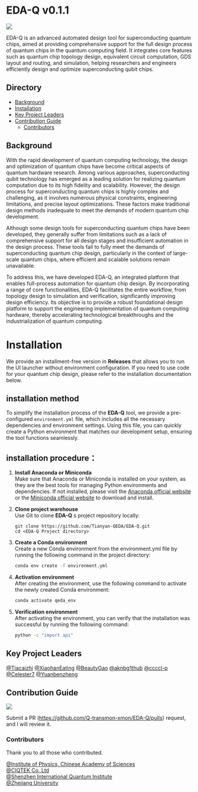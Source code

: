 # EDA-Q v0.1.1

[![](https://img.shields.io/badge/homepage-EDA_Q-orange)](https://github.com/Q-transmon-xmon/EDA-Q)

EDA-Q is an advanced automated design tool for superconducting quantum chips, aimed at providing comprehensive support for the full design process of quantum chips in the quantum computing field. It integrates core features such as quantum chip topology design, equivalent circuit computation, GDS layout and routing, and simulation, helping researchers and engineers efficiently design and optimize superconducting qubit chips.

## Directory

- [Background](#Background)
- [Installation](#Installation)
- [Key Project Leaders](#Key-Project-Leaders)
- [Contribution Guide](#Contribution-Guide)
    - [Contributors](#Contributors)

## Background


With the rapid development of quantum computing technology, the design and optimization of quantum chips have become critical aspects of quantum hardware research. Among various approaches, superconducting qubit technology has emerged as a leading solution for realizing quantum computation due to its high fidelity and scalability. However, the design process for superconducting quantum chips is highly complex and challenging, as it involves numerous physical constraints, engineering limitations, and precise layout optimizations. These factors make traditional design methods inadequate to meet the demands of modern quantum chip development.


Although some design tools for superconducting quantum chips have been developed, they generally suffer from limitations such as a lack of comprehensive support for all design stages and insufficient automation in the design process. These tools fail to fully meet the demands of superconducting quantum chip design, particularly in the context of large-scale quantum chips, where efficient and scalable solutions remain unavailable.


To address this, we have developed EDA-Q, an integrated platform that enables full-process automation for quantum chip design. By incorporating a range of core functionalities, EDA-Q facilitates the entire workflow, from topology design to simulation and verification, significantly improving design efficiency. Its objective is to provide a robust foundational design platform to support the engineering implementation of quantum computing hardware, thereby accelerating technological breakthroughs and the industrialization of quantum computing.

# Installation

We provide an installment-free version in **Releases** that allows you to run the UI launcher without environment configuration. If you need to use code for your quantum chip design, please refer to the installation documentation below.

## installation method

To simplify the installation process of the **EDA-Q** tool, we provide a pre-configured `environment.yml` file, which includes all the necessary dependencies and environment settings. Using this file, you can quickly create a Python environment that matches our development setup, ensuring the tool functions seamlessly.

## installation procedure：

1. **Install Anaconda or Miniconda**  
   Make sure that Anaconda or Miniconda is installed on your system, as they are the best tools for managing Python environments and dependencies. If not installed, please visit the [Anaconda official website](https://www.anaconda.com/products/distribution) or the [Miniconda official website](https://docs.conda.io/en/latest/miniconda.html) to download and install.

2. **Clone project warehouse**  
   Use Git to clone **EDA-Q** s project repository locally:
   ```bash+
   git clone https://github.com/Tianyan-QEDA/EDA-Q.git
   cd <EDA-Q Project directory>
   ```

3. **Create a Conda environment**  
   Create a new Conda environment from the environment.yml file by running the following command in the project directory:
   ```bash
   conda env create -f environment.yml
   ```

4. **Activation environment**  
   After creating the environment, use the following command to activate the newly created Conda environment:
   ```bash
   conda activate qeda_env
   ```

5. **Verification environment**  
   After activating the environment, you can verify that the installation was successful by running the following command:
   ```bash
   python -c "import api"
   ```

## Key Project Leaders

[@Tiacaizhi](Tiancaizhi.github.io)
[@XiaohanEating](XiaohanEating.github.io)
[@BeautyGao](BeautyGao.github.io)
[@aknbg1thub](aknbg1thub.github.io)
[@ccccl-p](ccccl-p.github.io)
[@Celester7](Celester7.github.io)
[@Yuanbenzheng](Yuanbenzheng.github.io)

## Contribution Guide

[![](https://img.shields.io/badge/Request-Pull%20Request-orange)](https://github.com/Q-transmon-xmon/EDA-Q/pulls)

Submit a PR (https://github.com/Q-transmon-xmon/EDA-Q/pulls) request, and I will review it.

### Contributors

Thank you to all those who contributed.

[@Institute of Physics, Chinese Academy of Sciences]() <br>
[@CIQTEK Co.,Ltd]() <br>
[@Shenzhen International Quantum Institute]() <br>
[@Zhejiang University]() <br>